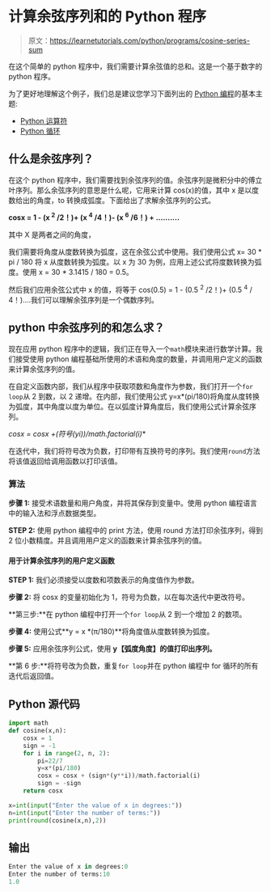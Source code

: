 # 计算余弦序列和的 Python 程序

> 原文：<https://learnetutorials.com/python/programs/cosine-series-sum>

在这个简单的 python 程序中，我们需要计算余弦值的总和。这是一个基于数字的 python 程序。

为了更好地理解这个例子，我们总是建议您学习下面列出的 [Python 编程](../ "Python tutorial")的基本主题:

*   [Python 运算符](../../python/python-operators "operators in python")
*   [Python 循环](../../python/python-loop-tutorials "Loops in python")

## 什么是余弦序列？

在这个 python 程序中，我们需要找到余弦序列的值。余弦序列是微积分中的傅立叶序列。那么余弦序列的意思是什么呢，它用来计算 cos(x)的值，其中 x 是以度数给出的角度，to 转换成弧度。下面给出了求解余弦序列的公式。

**cosx = 1 - (x <sup>2</sup> /2！)+ (x <sup>4</sup> /4！)- (x <sup>6</sup> /6！) + ..........**

其中 X 是两者之间的角度，

我们需要将角度从度数转换为弧度，这在余弦公式中使用。我们使用公式 x= 30 * pi / 180 将 x 从度数转换为弧度。以 x 为 30 为例，应用上述公式将度数转换为弧度。使用 x = 30 * 3.1415 / 180 = 0.5。

然后我们应用余弦公式中 x 的值，将等于 cos(0.5) = 1 - (0.5 <sup>2</sup> /2！)+ (0.5 <sup>4</sup> / 4！)....我们可以理解余弦序列是一个偶数序列。

## python 中余弦序列的和怎么求？

现在应用 python 程序中的逻辑，我们正在导入一个`math`模块来进行数学计算。我们接受使用 python 编程基础所使用的术语和角度的数量，并调用用户定义的函数来计算余弦序列的值。

在自定义函数内部，我们从程序中获取项数和角度作为参数，我们打开一个`for loop`从 2 到数，以 2 递增。在内部，我们使用公式 y=x*(pi/180)将角度从度转换为弧度，其中角度以度为单位。在以弧度计算角度后，我们使用公式计算余弦序列。

**cosx = cosx +(符号*(y**i))/math.factorial(i)**

在迭代中，我们将符号改为负数，打印带有互换符号的序列。我们使用`round`方法将该值返回给调用函数以打印该值。

### 算法

**步骤 1:** 接受术语数量和用户角度，并将其保存到变量中。使用 python 编程语言中的输入法和浮点数据类型。

**STEP 2:** 使用 python 编程中的 print 方法，使用 round 方法打印余弦序列，得到 2 位小数精度。并且调用用户定义的函数来计算余弦序列的值。

#### 用于计算余弦序列的用户定义函数

**STEP 1:** 我们必须接受以度数和项数表示的角度值作为参数。

**步骤 2:** 将 cosx 的变量初始化为 1，符号为负数，以在每次迭代中更改符号。

**第三步:**在 python 编程中打开一个`for loop`从 2 到一个增加 2 的数项。

**步骤 4:** 使用公式**y = x *(π/180)**将角度值从度数转换为弧度。

**步骤 5:** 应用余弦序列公式，使用 **y【弧度角度】的值打印出序列。**

**第 6 步:**将符号改为负数，重复`for loop`并在 python 编程中 for 循环的所有迭代后返回值。

## Python 源代码

```py
import math
def cosine(x,n):
    cosx = 1
    sign = -1
    for i in range(2, n, 2):
        pi=22/7
        y=x*(pi/180)
        cosx = cosx + (sign*(y**i))/math.factorial(i)
        sign = -sign
    return cosx

x=int(input("Enter the value of x in degrees:"))
n=int(input("Enter the number of terms:"))
print(round(cosine(x,n),2))

```

## 输出

```py
Enter the value of x in degrees:0
Enter the number of terms:10
1.0
```